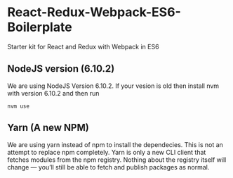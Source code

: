# React-Redux-Webpack-ES6-Boilerplate
Starter kit for React and Redux with Webpack in ES6

## NodeJS version (6.10.2)
We are using NodeJS Version 6.10.2. If your vesion is old then install nvm with version 6.10.2 and then run

```nvm use```

## Yarn (A new NPM)
We are using yarn instead of npm to install the dependecies. This is not an attempt to replace npm completely. Yarn is only a new CLI client that fetches modules from the npm registry. Nothing about the registry itself will change — you’ll still be able to fetch and publish packages as normal.